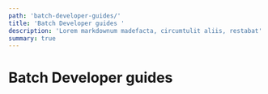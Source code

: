 ```yaml
---
path: 'batch-developer-guides/'
title: 'Batch Developer guides '
description: 'Lorem markdownum madefacta, circumtulit aliis, restabat'
summary: true
---
```


# Batch Developer guides
